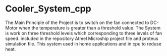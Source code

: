 # Cooler_System_cpp
The Main Principle of the Project is to switch on the fan connected to DC-Motor when the temperature is greater than a threshold value.
The System is work on three threshold levels which corresponding to three levels of fan speed.
included in the repository Atmel Microship project file and proteus simulation file.
This system used in home applications and in cpu to reduse heat.
